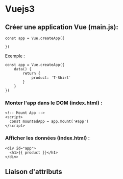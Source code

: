 # Vuejs3

## Créer une application Vue (main.js):

```
const app = Vue.createApp({

})
```

Exemple :

```
const app = Vue.createApp({
    data() {
        return {
            product: 'T-Shirt'
        }
    }
})
```

### Monter l'app dans le DOM (index.html) :
```
<!-- Mount App -->
<script>
  const mountedApp = app.mount('#app')
</script>
```
### Afficher les données (index.html) :
```
<div id="app">
  <h1>{{ product }}</h1>
</div>
```
## Liaison d'attributs

